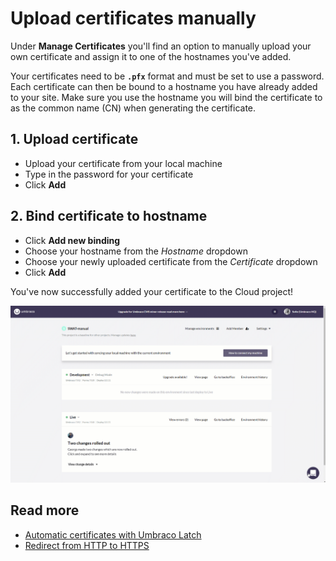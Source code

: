 # Upload certificates manually

Under **Manage Certificates** you'll find an option to manually upload your own certificate and assign it to one of the hostnames you've added.

Your certificates need to be **`.pfx`** format and must be set to use a password. Each certificate can then be bound to a hostname you have already added to your site. Make sure you use the hostname you will bind the certificate to as the common name (CN) when generating the certificate.

## 1. Upload certificate

* Upload your certificate from your local machine
* Type in the password for your certificate
* Click **Add**

## 2. Bind certificate to hostname

* Click **Add new binding**
* Choose your hostname from the *Hostname* dropdown
* Choose your newly uploaded certificate from the *Certificate* dropdown
* Click **Add**

You've now successfully added your certificate to the Cloud project!

![Upload and bind certificate](images/upload-bind-cert.gif)

## Read more

* [Automatic certificates with Umbraco Latch](../Umbraco-Latch)
* [Redirect from HTTP to HTTPS](../Rewrites-on-Cloud#running-your-site-on-https-only)
